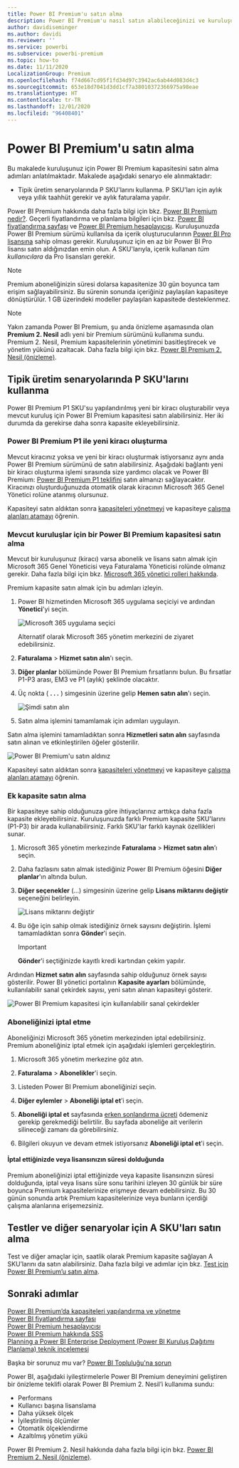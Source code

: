 ```yaml
---
title: Power BI Premium'u satın alma
description: Power BI Premium'u nasıl satın alabileceğinizi ve kuruluşunuzun tamamı için içerik erişimini nasıl sağlayabileceğinizi öğrenin.
author: davidiseminger
ms.author: davidi
ms.reviewer: ''
ms.service: powerbi
ms.subservice: powerbi-premium
ms.topic: how-to
ms.date: 11/11/2020
LocalizationGroup: Premium
ms.openlocfilehash: f74d667cd95f1fd34d97c3942ac6ab44d083d4c3
ms.sourcegitcommit: 653e18d7041d3dd1cf7a38010372366975a98eae
ms.translationtype: HT
ms.contentlocale: tr-TR
ms.lasthandoff: 12/01/2020
ms.locfileid: "96408401"
---
```

# <a name="how-to-purchase-power-bi-premium"></a>Power BI Premium'u satın alma

Bu makalede kuruluşunuz için Power BI Premium kapasitesini satın alma adımları anlatılmaktadır. Makalede aşağıdaki senaryo ele alınmaktadır:

- Tipik üretim senaryolarında P SKU'larını kullanma. P SKU'ları için aylık veya yıllık taahhüt gerekir ve aylık faturalama yapılır.

Power BI Premium hakkında daha fazla bilgi için bkz. [Power BI Premium nedir?](service-premium-what-is.md). Geçerli fiyatlandırma ve planlama bilgileri için bkz. [Power BI fiyatlandırma sayfası](https://powerbi.microsoft.com/pricing/) ve [Power BI Premium hesaplayıcısı](https://powerbi.microsoft.com/calculator/). Kuruluşunuzda Power BI Premium sürümü kullanılsa da içerik oluşturucularının [Power BI Pro lisansına](service-admin-purchasing-power-bi-pro.md) sahip olması gerekir. Kuruluşunuz için en az bir Power BI Pro lisansı satın aldığınızdan emin olun. A SKU'larıyla, içerik kullanan _tüm kullanıcılara_ da Pro lisansları gerekir.

> [!NOTE]
> Premium aboneliğinizin süresi dolarsa kapasitenize 30 gün boyunca tam erişim sağlayabilirsiniz. Bu sürenin sonunda içeriğiniz paylaşılan kapasiteye dönüştürülür. 1 GB üzerindeki modeller paylaşılan kapasitede desteklenmez.

> [!NOTE]
> Yakın zamanda Power BI Premium, şu anda önizleme aşamasında olan **Premium 2. Nesil** adlı yeni bir Premium sürümünü kullanıma sundu. Premium 2. Nesil, Premium kapasitelerinin yönetimini basitleştirecek ve yönetim yükünü azaltacak. Daha fazla bilgi için bkz. [Power BI Premium 2. Nesil (önizleme)](service-premium-what-is.md#power-bi-premium-generation-2-preview).

## <a name="purchase-p-skus-for-typical-production-scenarios"></a>Tipik üretim senaryolarında P SKU'larını kullanma

Power BI Premium P1 SKU'su yapılandırılmış yeni bir kiracı oluşturabilir veya mevcut kuruluş için Power BI Premium kapasitesi satın alabilirsiniz. Her iki durumda da gerekirse daha sonra kapasite ekleyebilirsiniz.

### <a name="create-a-new-tenant-with-power-bi-premium-p1"></a>Power BI Premium P1 ile yeni kiracı oluşturma

Mevcut kiracınız yoksa ve yeni bir kiracı oluşturmak istiyorsanız aynı anda Power BI Premium sürümünü de satın alabilirsiniz. Aşağıdaki bağlantı yeni bir kiracı oluşturma işlemi sırasında size yardımcı olacak ve Power BI Premium: [Power BI Premium P1 teklifini](https://signup.microsoft.com/Signup?OfferId=b3ec5615-cc11-48de-967d-8d79f7cb0af1) satın almanızı sağlayacaktır. Kiracınızı oluşturduğunuzda otomatik olarak kiracının Microsoft 365 Genel Yönetici rolüne atanmış olursunuz.

Kapasiteyi satın aldıktan sonra [kapasiteleri yönetmeyi](service-admin-premium-manage.md#manage-capacity) ve kapasiteye [çalışma alanları atamayı](service-admin-premium-manage.md#assign-a-workspace-to-a-capacity) öğrenin.

### <a name="purchase-a-power-bi-premium-capacity-for-an-existing-organization"></a>Mevcut kuruluşlar için bir Power BI Premium kapasitesi satın alma

Mevcut bir kuruluşunuz (kiracı) varsa abonelik ve lisans satın almak için Microsoft 365 Genel Yöneticisi veya Faturalama Yöneticisi rolünde olmanız gerekir. Daha fazla bilgi için bkz. [Microsoft 365 yönetici rolleri hakkında](https://support.office.com/article/About-Office-365-admin-roles-da585eea-f576-4f55-a1e0-87090b6aaa9d).

Premium kapasite satın almak için bu adımları izleyin.

1. Power BI hizmetinden Microsoft 365 uygulama seçiciyi ve ardından **Yönetici**'yi seçin.

    ![Microsoft 365 uygulama seçici](media/service-admin-premium-purchase/o365-app-picker.png)

    Alternatif olarak Microsoft 365 yönetim merkezini de ziyaret edebilirsiniz.

1. **Faturalama** > **Hizmet satın alın**'ı seçin.

1. **Diğer planlar** bölümünde Power BI Premium fırsatlarını bulun. Bu fırsatlar P1-P3 arası, EM3 ve P1 (aylık) şeklinde olacaktır.

1. Üç nokta ( **. . .** ) simgesinin üzerine gelip **Hemen satın alın**'ı seçin.

    ![Şimdi satın alın](media/service-admin-premium-purchase/premium-purchase.png)

1. Satın alma işlemini tamamlamak için adımları uygulayın.

Satın alma işlemini tamamladıktan sonra **Hizmetleri satın alın** sayfasında satın alınan ve etkinleştirilen öğeler gösterilir.

![Power BI Premium'u satın aldınız](media/service-admin-premium-purchase/premium-purchased.png)

Kapasiteyi satın aldıktan sonra [kapasiteleri yönetmeyi](service-admin-premium-manage.md#manage-capacity) ve kapasiteye [çalışma alanları atamayı](service-admin-premium-manage.md#assign-a-workspace-to-a-capacity) öğrenin.

### <a name="purchase-additional-capacities"></a>Ek kapasite satın alma

Bir kapasiteye sahip olduğunuza göre ihtiyaçlarınız arttıkça daha fazla kapasite ekleyebilirsiniz. Kuruluşunuzda farklı Premium kapasite SKU'larını (P1-P3) bir arada kullanabilirsiniz. Farklı SKU'lar farklı kaynak özellikleri sunar.

1. Microsoft 365 yönetim merkezinde **Faturalama** > **Hizmet satın alın**’ı seçin.

1. Daha fazlasını satın almak istediğiniz Power BI Premium öğesini **Diğer planlar**'ın altında bulun.

1. **Diğer seçenekler** (...) simgesinin üzerine gelip **Lisans miktarını değiştir** seçeneğini belirleyin.

    ![Lisans miktarını değiştir](media/service-admin-premium-purchase/premium-purchase-more.png)

1. Bu öğe için sahip olmak istediğiniz örnek sayısını değiştirin. İşlemi tamamladıktan sonra **Gönder**'i seçin.

   > [!IMPORTANT]
   > **Gönder**'i seçtiğinizde kayıtlı kredi kartından çekim yapılır.

Ardından **Hizmet satın alın** sayfasında sahip olduğunuz örnek sayısı gösterilir. Power BI yönetici portalının **Kapasite ayarları** bölümünde, kullanılabilir sanal çekirdek sayısı, yeni satın alınan kapasiteyi gösterir.

![Power BI Premium kapasitesi için kullanılabilir sanal çekirdekler](media/service-admin-premium-purchase/premium-capacities.png)

### <a name="cancel-your-subscription"></a>Aboneliğinizi iptal etme

Aboneliğinizi Microsoft 365 yönetim merkezinden iptal edebilirsiniz. Premium aboneliğiniz iptal etmek için aşağıdaki işlemleri gerçekleştirin.

1. Microsoft 365 yönetim merkezine göz atın.

1. **Faturalama** > **Abonelikler**'i seçin.

1. Listeden Power BI Premium aboneliğinizi seçin.

1. **Diğer eylemler** > **Aboneliği iptal et**’i seçin.

1. **Aboneliği iptal et** sayfasında [erken sonlandırma ücreti](https://support.office.com/article/early-termination-fees-6487d4de-401a-466f-8bc3-c0beb5cc40d3) ödemeniz gerekip gerekmediği belirtilir. Bu sayfada aboneliğe ait verilerin silineceği zamanı da görebilirsiniz.

1. Bilgileri okuyun ve devam etmek istiyorsanız **Aboneliği iptal et**'i seçin.

#### <a name="when-canceling-or-your-license-expires"></a>İptal ettiğinizde veya lisansınızın süresi dolduğunda

Premium aboneliğinizi iptal ettiğinizde veya kapasite lisansınızın süresi dolduğunda, iptal veya lisans süre sonu tarihini izleyen 30 günlük bir süre boyunca Premium kapasitelerinize erişmeye devam edebilirsiniz. Bu 30 günün sonunda artık Premium kapasitelerinize veya bunların içerdiği çalışma alanlarına erişemezsiniz.

## <a name="purchase-a-skus-for-testing-and-other-scenarios"></a>Testler ve diğer senaryolar için A SKU'ları satın alma

Test ve diğer amaçlar için, saatlik olarak Premium kapasite sağlayan A SKU’larını da satın alabilirsiniz. Daha fazla bilgi ve adımlar için bkz. [Test için Power BI Premium’u satın alma](service-admin-premium-testing.md).

## <a name="next-steps"></a>Sonraki adımlar

[Power BI Premium’da kapasiteleri yapılandırma ve yönetme](service-admin-premium-manage.md)\
[Power BI fiyatlandırma sayfası](https://powerbi.microsoft.com/pricing/)\
[Power BI Premium hesaplayıcısı](https://powerbi.microsoft.com/calculator/)\
[Power BI Premium hakkında SSS](service-premium-faq.md)\
[Planning a Power BI Enterprise Deployment (Power BI Kuruluş Dağıtımı Planlama) teknik incelemesi](https://aka.ms/pbienterprisedeploy)

Başka bir sorunuz mu var? [Power BI Topluluğu'na sorun](https://community.powerbi.com/)

Power BI, aşağıdaki iyileştirmelerle Power BI Premium deneyimini geliştiren bir önizleme teklifi olarak Power BI Premium 2. Nesil’i kullanıma sundu:
* Performans
* Kullanıcı başına lisanslama
* Daha yüksek ölçek
* İyileştirilmiş ölçümler
* Otomatik ölçeklendirme
* Azaltılmış yönetim yükü

Power BI Premium 2. Nesil hakkında daha fazla bilgi için bkz. [Power BI Premium 2. Nesil (önizleme)](service-premium-what-is.md#power-bi-premium-generation-2-preview).
